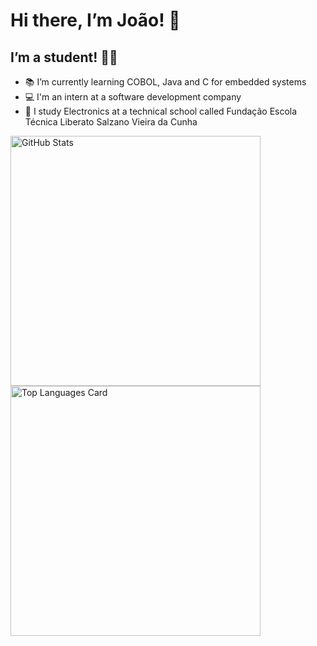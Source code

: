 # Hi there, I’m João! 👋 
## I’m a student! 🐱‍👤

- 📚 I’m currently learning COBOL, Java and C for embedded systems
- 💻 I'm an intern at a software development company
- 📡 I study Electronics at a technical school called Fundação Escola Técnica Liberato Salzano Vieira da Cunha

<a href="https://github.com/joaoschumacher/github-readme-stats">
<img  align="left"  width="400px" alt="GitHub Stats" src="https://github-readme-stats.vercel.app/api?username=joaoschumacher&show_icons=true&theme=tokyonight"/>
</a>
<a href="https://github.com/joaoschumacher/github-readme-stats">
<img  align="left"  width="400px" alt="Top Languages Card" src="https://github-readme-stats.vercel.app/api/top-langs/?username=joaoschumacher&layout=compact&theme=tokyonight"/>
</a>
